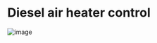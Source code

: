 # Diesel air heater control 

![image](https://github.com/lukepasek/diesel-air-heater-control/assets/6756387/1a2f8a3b-c3b4-44d6-8a8e-0dc18aa65dcb)
